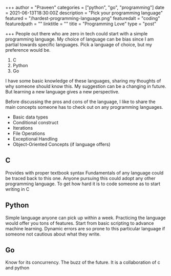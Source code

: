 +++
author = "Praveen"
categories = ["python", "go", "programming"]
date = 2021-06-13T18:30:00Z
description = "Pick your programming language"
featured = "/hardest-programming-language.png"
featuredalt = "coding"
featuredpath = ""
linktitle = ""
title = "Programming Love"
type = "post"

+++
People out there who are zero in tech could start with a simple programming language. My choice of language can be bias since I am partial towards specific languages. Pick a language of choice, but my preference would be.

1. C
2. Python
3. Go

I have some basic knowledge of these languages, sharing my thoughts of why someone should know this. My suggestion can be a changing in future. But learning a new language gives a new perspective.

Before discussing the pros and cons of the language, I like to share the main concepts someone has to check out on any programming languages.

* Basic data types
* Conditional construct
* Iterations
* File Operations
* Exceptional Handling
* Object-Oriented Concepts (if language offers)

## C

Provides with proper textbook syntax Fundamentals of any language could be traced back to this one. Anyone pursuing this could adopt any other programming language. To get how hard it is to code someone as to start writing in C

## Python

Simple language anyone can pick up within a week. Practicing the language would offer you tons of features. Start from basic scripting to advance machine learning. Dynamic errors are so prone to this particular language if someone not cautious about what they write.

## Go

Know for its concurrency. The buzz of the future. It is a collaboration of c and python